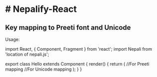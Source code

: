 <h1> # Nepalify-React </h1>
<h2> Key mapping to Preeti font and Unicode </h2> 

Usage:

import React, { Component, Fragment } from 'react';
import Nepali from 'location of nepali.js';

export class Hello extends Component {
  render() {
    return (
      <Fragment>
        <Nepali funcname="preetify" /> //For Preeti mapping
        <Nepali funcname="unicodify" /> //For Unicode mapping
      </Fragment>
    );
  }
}
